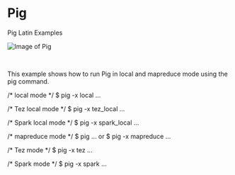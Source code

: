 # Pig
Pig Latin Examples

![Image of Pig](https://encrypted-tbn0.gstatic.com/images?q=tbn%3AANd9GcTDfWV0BZZQiQhd65Li8waUj2EUzscfWQjni13vFLzwezRGYXd_&usqp=CAU)

<br>



This example shows how to run Pig in local and mapreduce mode using the pig command.

/* local mode */
$ pig -x local ...
 
/* Tez local mode */
$ pig -x tez_local ...
 
/* Spark local mode */
$ pig -x spark_local ...

/* mapreduce mode */
$ pig ...
or
$ pig -x mapreduce ...

/* Tez mode */
$ pig -x tez ...

/* Spark mode */
$ pig -x spark ...

